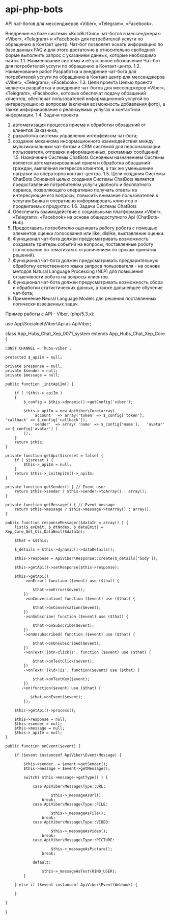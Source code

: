 # api-php-bots
API чат-ботов для мессенджеров «Viber», «Telegram», «Facebook».

Внедрение на базе системы «KoloBizCom» чат-ботов в мессенджерах: «Viber», «Telegram»  и «Facebook» для потребителей услуги по обращению в Контакт центр. Чат-бот позволяет искать информацию по базе данных FAQ и  для этого достаточно в относительно свободной форме выполнить запрос с указанием данных, которые необходимо найти.
1.1. Наименование системы и её условное обозначение
Чат-бот для потребителей услуги по обращению в Контакт-центр.
1.2. Наименование работ
Разработка и внедрение чат-бота для потребителей услуги по обращению в Контакт центр для мессенджеров  «Viber», «Telegram»,  «Facebook».
1.3. Цели проекта
Целью проекта является разработка и внедрение чат-ботов для мессенджеров «Viber», «Telegram», «Facebook», которые обеспечат подачу обращений клиентов, обеспечат пользователей информационной услугой по интересующих их вопросам  (включая возможность добавления фото), а также информирование о реализуемых услугах и контактной информации.
1.4. Задачи проекта
1. автоматизация процесса приема и обработки обращений от клиентов Заказчика;
2. разработка системы управления интерфейсом чат-бота;
3. создание механизма информационного взаимодействия между мультиканальным чат-ботом и CRM системой для персонализации пользователя, отправки информационных, рекламных  сообщений;
1.5. Назначение Системы ChatBots
Основным назначением Системы является автоматизированный прием и обработка  обращений граждан, выявления интересов клиентов, а так же уменьшение нагрузки на операторов контакт-центра.
1.5. Цели создания Системы ChatBots
Основной целью создания Системы ChatBots является предоставление потребителям услуги  удобного и бесплатного сервиса, позволяющего оперативно получать ответы на интересующие его вопросы, повысить внимание пользователей к услугам Банка и оперативно информировать клиентов о продвигаемых продуктах.
1.6. Задачи Системы ChatBots
1. Обеспечить взаимодействие с социальными платформами «Viber», «Telegram», «Facebook» на основе общедоступного Api (ChatBots-Hub).
2. Предоставить потребителю оценивать работу робота с помощью элементов оценки голосования или like, dislike, выставление оценки.
3. Функционал чат-бота должен предусматривать возможность создавать триггеры событий на вопросы, поставленные роботу (голосование по тематикам с ограничением по срокам принятия решений).
4. Функционал чат-бота должен предусматривать предварительную обработку естественного языка запроса пользователя  - на основе методов Natural Language Processing (NLP) для повышения отзывчивости робота на вопросы клиентов.
5. Функционал чат-бота должен предусматривать возможность сбора и обработки статистических данных, а также дальнейшее обучение чат-бота;
6. Применение Neural Language Models для решения поставленных логически взвешенных задач.

Пример работы с API - Viber, (php/5.3.x):

use App\Socialnet\Viber\Api as ApiViber;

class App_Hubs_Chat_Xep_0071_system extends App_Hubs_Chat_Xep_Core
{

    CONST CHANNEL = 'hubs-viber';

    protected $_apiIm = null;

    private $response = null;
    private $sender = null;
    private $message = null;

    public function _initApiIm() {

        if ( !$this->_apiIm )
        {
            $_config = $this->dynamic()->getConfig('viber');

            $this->_apiIm = new ApiViber\Core(array(
                'account'  => array('token' => $_config['token'], 'callback' => $_config['callback']),
                'sender'  => array( 'name' => $_config['name'],   'avatar' => $_config['avatar'] )
            ));
        }
        return $this;
    }

    private function getApi($isreset = false) {
        if ( $isreset ) {
            $this->_apiIm = null;
        }
        return $this->_initApiIm()->_apiIm;
    }

    private function getSender() { // Event user
        return $this->sender ? $this->sender->toArray() : array();
    }

    private function getMessage() { // Event message
        return $this->message ? $this->message->toArray() : array();
    }
    
    public function responseMessager($dataIn = array() ) {
        list($_evEmit, $_dtNodes, $_dataEmit) = Xep_Core_Get_Cli_DataEmit($dataIn);

        $that = &$this;

        $_details = $this->dynamic()->dataDetails();    
    
        $this->response = ApiViber\Response::create($_details['body']);

        $this->getApi()->setResponse($this->response);

        $this->getApi()
            ->onError( function ($event) use ($that) {

                $that->onError($event);
            })
            ->onConversation( function ($event) use ($that) {

                $that->onConversation($event);
            })
            ->onSubscribe( function ($event) use ($that) {

                $that->onSubscribe($event);
            })
            ->onUnsubscribed( function ($event) use ($that) {

                $that->onUnsubscribed($event);
            })
            ->onText('|btn-click|s', function ($event) use ($that) {

                $that->onTextClick($event);
            })
            ->onText('|k\d+|is', function($event) use ($that) {

                $that->onTextKey($event);
            })
           ->on(function($event) use ($that) {

               $that->onEvent($event);
            });

        $this->getApi()->process();
        
        $this->response = null;
        $this->sender = null;
        $this->message = null;
        $this->_apiIm = null;
    }

    public function onEvent($event) {

        if ($event instanceof ApiViber\Event\Message) {

            $this->sender  = $event->getSender();
            $this->message = $event->getMessage();

            switch( $this->message->getType() ) {

                case ApiViber\Message\Type::URL:

                        $this->_messageAsUrl();
                    break;
                case ApiViber\Message\Type::FILE:

                        $this->_messageAsFile();
                    break;
                case ApiViber\Message\Type::VIDEO:

                        $this->_messageAsVideo();
                    break;
                case ApiViber\Message\Type::PICTURE:

                        $this->_messageAsPicture();
                    break;

                default:

                    $this->_messageAsText(KIND_USER);
            }

        } else if ($event instanceof ApiViber\Event\Webhook) {

        }

    }
    
}
